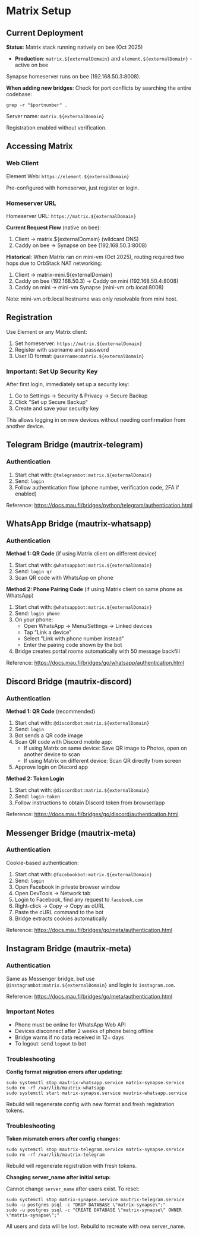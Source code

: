 # Matrix Setup

## Current Deployment

**Status**: Matrix stack running natively on bee (Oct 2025)

- **Production**: `matrix.${externalDomain}` and `element.${externalDomain}` - active on bee

Synapse homeserver runs on bee (192.168.50.3:8008).

**When adding new bridges**: Check for port conflicts by searching the entire codebase:

```console
grep -r "$portnumber" .
```

Server name: `matrix.${externalDomain}`

Registration enabled without verification.

## Accessing Matrix

### Web Client

Element Web: `https://element.${externalDomain}`

Pre-configured with homeserver, just register or login.

### Homeserver URL

Homeserver URL: `https://matrix.${externalDomain}`

**Current Request Flow** (native on bee):

1. Client → matrix.${externalDomain} (wildcard DNS)
2. Caddy on bee → Synapse on bee (192.168.50.3:8008)

**Historical**: When Matrix ran on mini-vm (Oct 2025), routing required two hops due to OrbStack NAT networking:
1. Client → matrix-mini.${externalDomain}
2. Caddy on bee (192.168.50.3) → Caddy on mini (192.168.50.4:8008)
3. Caddy on mini → mini-vm Synapse (mini-vm.orb.local:8008)

Note: mini-vm.orb.local hostname was only resolvable from mini host.

## Registration

Use Element or any Matrix client:

1. Set homeserver: `https://matrix.${externalDomain}`
2. Register with username and password
3. User ID format: `@username:matrix.${externalDomain}`

### Important: Set Up Security Key

After first login, immediately set up a security key:

1. Go to Settings → Security & Privacy → Secure Backup
2. Click "Set up Secure Backup"
3. Create and save your security key

This allows logging in on new devices without needing confirmation from another device.

## Telegram Bridge (mautrix-telegram)

### Authentication

1. Start chat with: `@telegrambot:matrix.${externalDomain}`
2. Send: `login`
3. Follow authentication flow (phone number, verification code, 2FA if enabled)

Reference: https://docs.mau.fi/bridges/python/telegram/authentication.html

## WhatsApp Bridge (mautrix-whatsapp)

### Authentication

**Method 1: QR Code** (if using Matrix client on different device)

1. Start chat with: `@whatsappbot:matrix.${externalDomain}`
2. Send: `login qr`
3. Scan QR code with WhatsApp on phone

**Method 2: Phone Pairing Code** (if using Matrix client on same phone as WhatsApp)

1. Start chat with: `@whatsappbot:matrix.${externalDomain}`
2. Send: `login phone`
3. On your phone:
   - Open WhatsApp → Menu/Settings → Linked devices
   - Tap "Link a device"
   - Select "Link with phone number instead"
   - Enter the pairing code shown by the bot
4. Bridge creates portal rooms automatically with 50 message backfill

Reference: https://docs.mau.fi/bridges/go/whatsapp/authentication.html

## Discord Bridge (mautrix-discord)

### Authentication

**Method 1: QR Code** (recommended)

1. Start chat with: `@discordbot:matrix.${externalDomain}`
2. Send: `login`
3. Bot sends a QR code image
4. Scan QR code with Discord mobile app:
   - If using Matrix on same device: Save QR image to Photos, open on another device to scan
   - If using Matrix on different device: Scan QR directly from screen
5. Approve login on Discord app

**Method 2: Token Login**

1. Start chat with: `@discordbot:matrix.${externalDomain}`
2. Send: `login-token`
3. Follow instructions to obtain Discord token from browser/app

Reference: https://docs.mau.fi/bridges/go/discord/authentication.html

## Messenger Bridge (mautrix-meta)

### Authentication

Cookie-based authentication:

1. Start chat with: `@facebookbot:matrix.${externalDomain}`
2. Send: `login`
3. Open Facebook in private browser window
4. Open DevTools → Network tab
5. Login to Facebook, find any request to `facebook.com`
6. Right-click → Copy → Copy as cURL
7. Paste the cURL command to the bot
8. Bridge extracts cookies automatically

Reference: https://docs.mau.fi/bridges/go/meta/authentication.html

## Instagram Bridge (mautrix-meta)

### Authentication

Same as Messenger bridge, but use `@instagrambot:matrix.${externalDomain}` and login to `instagram.com`.

Reference: https://docs.mau.fi/bridges/go/meta/authentication.html

### Important Notes

- Phone must be online for WhatsApp Web API
- Devices disconnect after 2 weeks of phone being offline
- Bridge warns if no data received in 12+ days
- To logout: send `logout` to bot

### Troubleshooting

**Config format migration errors after updating:**

```console
sudo systemctl stop mautrix-whatsapp.service matrix-synapse.service
sudo rm -rf /var/lib/mautrix-whatsapp
sudo systemctl start matrix-synapse.service mautrix-whatsapp.service
```

Rebuild will regenerate config with new format and fresh registration tokens.

### Troubleshooting

**Token mismatch errors after config changes:**

```console
sudo systemctl stop mautrix-telegram.service matrix-synapse.service
sudo rm -rf /var/lib/mautrix-telegram
```

Rebuild will regenerate registration with fresh tokens.

**Changing server_name after initial setup:**

Cannot change `server_name` after users exist. To reset:

```console
sudo systemctl stop matrix-synapse.service mautrix-telegram.service
sudo -u postgres psql -c "DROP DATABASE \"matrix-synapse\";"
sudo -u postgres psql -c "CREATE DATABASE \"matrix-synapse\" OWNER \"matrix-synapse\";"
```

All users and data will be lost. Rebuild to recreate with new server_name.
